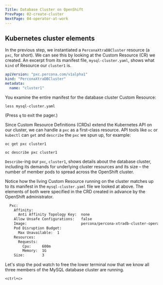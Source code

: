 ```yaml
---
Title: Database Cluster on OpenShift
PrevPage: 02-create-cluster
NextPage: 04-operator-at-work
---
```


## Kubernetes cluster elements

In the previous step, we instantiated a `PerconaXtraDBCluster` resource (a `pxc`, for short). We can see this by looking at the Custom Resource (CR) we created. An excerpt from its manifest file, `mysql-cluster.yaml`, shows what `kind` of Resource our `cluster1` is.

```yaml
apiVersion: "pxc.percona.com/v1alpha1"
kind: "PerconaXtraDBCluster"
metadata:
  name: "cluster1"
```

You examine the entire manifest for the database cluster Custom Resource:

```execute-1
less mysql-cluster.yaml
```

(Press `q` to exit the pager.)

Since Custom Resource Definitions (CRDs) extend the Kubernetes API on our cluster, we can handle a `pxc` as a first-class resource. API tools like `oc` or `kubectl` can `get` and `describe` the `pxc` we spun up, for example:

```execute-1
oc get pxc cluster1
```

```execute-1
oc describe pxc cluster1
```

`Describe`-ing our `pxc`, `cluster1`, shows details about the database cluster, including its demands for underlying cluster resources and its size &ndash; the number of member pods to spread across the OpenShift cluster.

Notice how the living Custom Resource running on the cluster matches up to its manifest in the `mysql-cluster.yaml` file we looked at above. The elements of both were specified in the CRD created in advance by the OpenShift administrator.

```sh
  Pxc:
    Affinity:
      Anti Affinity Topology Key:  none
    Allow Unsafe Configurations:   false
    Image:                         percona/percona-xtradb-cluster-operator:0.3.0-pxc
    Pod Disruption Budget:
      Max Unavailable:  1
    Resources:
      Requests:
        Cpu:     600m
        Memory:  1G
    Size:        3
```

Let's stop the pod watch to free the lower terminal now that we know all three members of the MySQL database cluster are running.

```execute-2
<ctrl+c>
```
